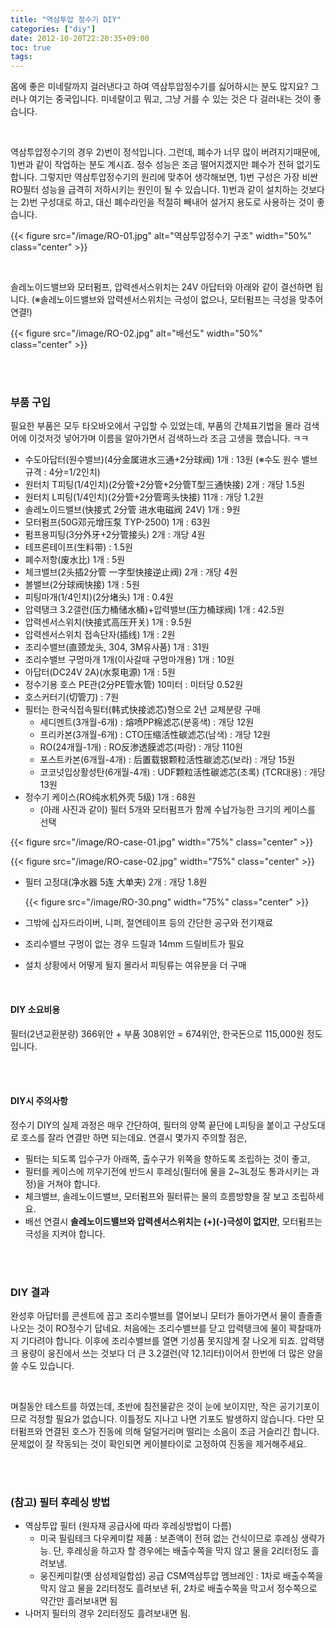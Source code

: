 ```yaml
---
title: "역삼투압 정수기 DIY"
categories: ["diy"]
date: 2012-10-20T22:20:35+09:00
toc: true
tags:
---
```


몸에 좋은 미네랄까지 걸러낸다고 하여 역삼투압정수기를 싫어하시는 분도 많지요? 그러나 여기는 중국입니다. 미네랄이고 뭐고, 그냥 거를 수 있는 것은 다 걸러내는 것이 좋습니다. 

<br>

역삼투압정수기의 경우 2)번이 정석입니다. 그런데, 폐수가 너무 많이 버려지기때문에, 1)번과 같이 작업하는 분도 계시죠. 정수 성능은 조금 떨어지겠지만 폐수가 전혀 없기도 합니다. 그렇지만 역삼투압정수기의 원리에 맞추어 생각해보면, 1)번 구성은 가장 비싼 RO필터 성능을 급격히 저하시키는 원인이 될 수 있습니다. 1)번과 같이 설치하는 것보다는 2)번 구성대로 하고, 대신 폐수라인을 적절히 빼내어 설거지 용도로 사용하는 것이 좋습니다.

{{< figure src="/image/RO-01.jpg" alt="역삼투압정수기 구조" width="50%" class="center" >}}

<br>

솔레노이드밸브와 모터펌프, 압력센서스위치는 24V 아답터와 아래와 같이 결선하면 됩니다. (※솔레노이드밸브와 압력센서스위치는 극성이 없으나, 모터펌프는 극성을 맞추어 연결!)

{{< figure src="/image/RO-02.jpg" alt="배선도" width="50%" class="center" >}}

<br>

<br>


### 부품 구입

필요한 부품은 모두 타오바오에서 구입할 수 있었는데, 부품의 간체표기법을 몰라 검색어에 이것저것 넣어가며 이름을 알아가면서 검색하느라 조금 고생을 했습니다. ㅋㅋ

- 수도아답터(원수밸브)(4分金属进水三通+2分球阀) 1개 : 13원 (※수도 원수 밸브 규격 : 4分=1/2인치)
- 원터치 T피팅(1/4인치)(2分管+2分管+2分管T型三通快接) 2개 : 개당 1.5원
- 원터치 L피팅(1/4인치)(2分管+2分管弯头快接) 11개 : 개당 1.2원
- 솔레노이드밸브(快接式 2分管 进水电磁阀 24V) 1개 : 9원
- 모터펌프(50G邓元增压泵 TYP-2500) 1개 : 63원
- 펌프용피팅(3分外牙+2分管接头) 2개 : 개당 4원
- 테프론테이프(生料带) : 1.5원
- 폐수저항(废水比) 1개 : 5원
- 체크밸브(2头插2分管 一字型快接逆止阀) 2개 : 개당 4원
- 볼밸브(2分球阀快接) 1개 : 5원
- 피팅마개(1/4인치)(2分堵头) 1개 : 0.4원
- 압력탱크 3.2갤런(压力桶储水桶)+압력밸브(压力桶球阀) 1개 : 42.5원
- 압력센서스위치(快接式高压开关) 1개 : 9.5원
- 압력센서스위치 접속단자(插线) 1개 : 2원
- 조리수밸브(直颈龙头, 304, 3M유사품) 1개 : 31원
- 조리수밸브 구멍마개 1개(이사갈때 구멍마개용) 1개 : 10원
- 아답터(DC24V 2A)(水泵电源) 1개 : 5원
- 정수기용 호스 PE관(2分PE管水管) 10미터 : 미터당 0.52원
- 호스커터기(切管刀) : 7원
- 필터는 한국식접속필터(韩式快接滤芯)형으로 2년 교체분량 구매
  - 세디멘트(3개월-6개) : 熔喷PP棉滤芯(분홍색) : 개당 12원
  - 프리카본(3개월-6개) : CTO压缩活性碳滤芯(남색) : 개당 12원
  - RO(24개월-1개) : RO反渗透膜滤芯(파랑) : 개당 110원
  - 포스트카본(6개월-4개) : 后置载银颗粒活性碳滤芯(보라) : 개당 15원
  - 코코넛입상활성탄(6개월-4개) : UDF颗粒活性碳滤芯(초록) (TCR대용) : 개당 13원
- 정수기 케이스(RO纯水机外壳 5级) 1개 : 68원
  - (아래 사진과 같이) 필터 5개와 모터펌프가 함께 수납가능한 크기의 케이스를 선택

{{< figure src="/image/RO-case-01.jpg" width="75%" class="center" >}}

{{< figure src="/image/RO-case-02.jpg" width="75%" class="center" >}}

- 필터 고정대(净水器 5连 大单夹) 2개 : 개당 1.8원

  {{< figure src="/image/RO-30.png" width="75%" class="center" >}}

- 그밖에 십자드라이버, 니퍼, 절연테이프 등의 간단한 공구와 전기재료

- 조리수밸브 구멍이 없는 경우 드릴과 14mm 드릴비트가 필요

- 설치 상황에서 어떻게 될지 몰라서 피팅류는 여유분을 더 구매

<br>

#### DIY 소요비용

필터(2년교환분량) 366위안 + 부품 308위안 = 674위안, 한국돈으로 115,000원 정도입니다.

<br>

<br>

#### DIY시 주의사항

정수기 DIY의 실제 과정은 매우 간단하여, 필터의 양쪽 끝단에 L피팅을 붙이고 구상도대로 호스를 잘라 연결만 하면 되는데요. 연결시 몇가지 주의할 점은,

* 필터는 되도록 입수구가 아래쪽, 출수구가 위쪽을 향하도록 조립하는 것이 좋고,
* 필터를 케이스에 끼우기전에 반드시 후레싱(필터에 물을 2~3L정도 통과시키는 과정)을 거쳐야 합니다.
* 체크밸브, 솔레노이드밸브, 모터펌프와 필터류는 물의 흐름방향을 잘 보고 조립하세요.
* 배선 연결시 **솔레노이드밸브와 압력센서스위치는 (+)(-)극성이 없지만**, 모터펌프는 극성을 지켜야 합니다.

<br>

<br>

### DIY 결과

완성후 아답터를 콘센트에 꼽고 조리수밸브를 열어보니 모터가 돌아가면서 물이 졸졸졸 나오는 것이 RO정수기 답네요. 처음에는 조리수밸브를 닫고 압력탱크에 물이 꽉찰때까지 기다려야 합니다. 이후에 조리수밸브를 열면 기성품 못지않게 잘 나오게 되죠. 압력탱크 용량이 웅진에서 쓰는 것보다 더 큰 3.2갤런(약 12.1리터)이어서 한번에 더 많은 양을 쓸 수도 있습니다.

<br>

며칠동안 테스트를 하였는데, 초반에 침전물같은 것이 눈에 보이지만, 작은 공기기포이므로 걱정할 필요가 없습니다. 이틀정도 지나고 나면 기포도 발생하지 않습니다. 다만 모터펌프와 연결된 호스가 진동에 의해 덜덜거리며 떨리는 소음이 조금 거슬리긴 합니다. 문제없이 잘 작동되는 것이 확인되면 케이블타이로 고정하여 진동을 제거해주세요.

<br>

<br>

### (참고) 필터 후레싱 방법

* 역삼투압 필터 (원자재 공급사에 따라 후레싱방법이 다름)
  * 미국 필림테크 다우케미칼 제품 : 보존액이 전혀 없는 건식이므로 후레싱 생략가능. 단, 후레싱을 하고자 할 경우에는 배출수쪽을 막지 않고 물을 2리터정도 흘려보냄.
  * 웅진케미칼(옛 삼성제일합섬) 공급 CSM역삼투압 멤브레인 : 1차로 배출수쪽을 막지 않고 물을 2리터정도 흘려보낸 뒤, 2차로 배출수쪽을 막고서 정수쪽으로 약간만 흘러보내면 됨
* 나머지 필터의 경우 2리터정도 흘려보내면 됨.

&nbsp;